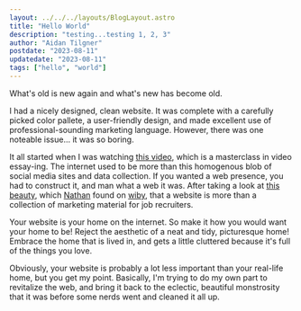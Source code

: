 ```yaml
---
layout: ../../../layouts/BlogLayout.astro
title: "Hello World"
description: "testing...testing 1, 2, 3"
author: "Aidan Tilgner"
postdate: "2023-08-11"
updatedate: "2023-08-11"
tags: ["hello", "world"]
---
```


What's old is new again and what's new has become old.

I had a nicely designed, clean website. It was complete with a carefully picked color pallete, a user-friendly design, and made excellent use of professional-sounding marketing language. However, there was one noteable issue... it was so boring.

It all started when I was watching [this video](https://youtu.be/cEqGWyq-HJs), which is a masterclass in video essay-ing. The internet used to be more than this homogenous blob of social media sites and data collection. If you wanted a web presence, you had to construct it, and man what a web it was. After taking a look at [this beauty](https://www.dvd3000.ca/), which [Nathan](https://nimo.is/) found on [wiby](https://wiby.me/), that a website is more than a collection of marketing material for job recruiters.

Your website is your home on the internet. So make it how you would want your home to be! Reject the aesthetic of a neat and tidy, picturesque home! Embrace the home that is lived in, and gets a little cluttered because it's full of the things you love.

Obviously, your website is probably a lot less important than your real-life home, but you get my point. Basically, I'm trying to do my own part to revitalize the web, and bring it back to the eclectic, beautiful monstrosity that it was before some nerds went and cleaned it all up.

